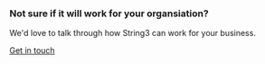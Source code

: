 <h3>Not sure if it will work for your organsiation?</h3>
<p>We'd love to talk through how String3 can work for your business.</p>
<p class="faux-button commit register-button">
		<a href="/get-in-touch/" title="Get in touch">
			Get in touch
		</a>
	</p>
